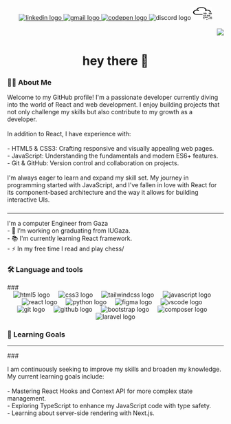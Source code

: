 <div align="center">
  <a href="www.linkedin.com/in/dana-tarik" target="_blank">
    <img src="https://raw.githubusercontent.com/maurodesouza/profile-readme-generator/master/src/assets/icons/social/linkedin/default.svg" width="45" height="30" alt="linkedin logo"  />
  </a>
  <a href="danatarik66@gmail.com" target="_blank">
    <img src="https://raw.githubusercontent.com/maurodesouza/profile-readme-generator/master/src/assets/icons/social/gmail/default.svg" width="45" height="30" alt="gmail logo"  />
  </a>
  <a href="https://codepen.io/dana-66" target="_blank">
    <img src="https://raw.githubusercontent.com/maurodesouza/profile-readme-generator/master/src/assets/icons/social/codepen/default.svg" width="45" height="30" alt="codepen logo"  />
  </a>
  <img src="https://raw.githubusercontent.com/maurodesouza/profile-readme-generator/master/src/assets/icons/social/discord/default.svg" width="45" height="30" alt="discord logo"  />
  <img src="https://raw.githubusercontent.com/maurodesouza/profile-readme-generator/master/src/assets/icons/social/tryhackme/default.svg" width="45" height="30" alt="tryhackme logo"  />
</div>
<br>
<div align="right">
  <img src="https://visitor-badge.laobi.icu/badge?page_id=dana-66.dana-66&left_color=midnightblue&right_color=gray"  />
</div>

<h1 align="center">hey there 👋</h1>
<h3 align="left">👩‍💻  About Me </h3>
<p>Welcome to my GitHub profile! I'm a passionate developer currently diving into the world of React and web development. I enjoy building projects that not only challenge my skills but also contribute to my growth as a developer. <br><br>In addition to React, I have experience with:<br><br>- HTML5 & CSS3: Crafting responsive and visually appealing web pages.<br>- JavaScript: Understanding the fundamentals and modern ES6+ features.<br>- Git & GitHub: Version control and collaboration on projects.<br><br>I'm always eager to learn and expand my skill set. My journey in programming started with JavaScript, and I've fallen in love with React for its component-based architecture and the way it allows for building interactive UIs.</p>

###
<hr>
<p align="left">I'm a computer Engineer from Gaza<br>- 🔭 I’m working on graduating from IUGaza.<br>- 📚 I'm currently learning React framework.<br>- ⚡ In my free time I read and play chess/</p>

<h3 align="left">🛠 Language and tools</h3>
###
<div align="center">
  <img src="https://cdn.jsdelivr.net/gh/devicons/devicon/icons/html5/html5-original.svg" height="40" alt="html5 logo"  />
  <img width="12" />
  <img src="https://cdn.jsdelivr.net/gh/devicons/devicon/icons/css3/css3-original.svg" height="40" alt="css3 logo"  />
  <img width="12" />
  <img src="https://cdn.jsdelivr.net/gh/devicons/devicon/icons/tailwindcss/tailwindcss-original-wordmark.svg" height="40" alt="tailwindcss logo"  />
  <img width="12" />
  <img src="https://cdn.jsdelivr.net/gh/devicons/devicon/icons/javascript/javascript-original.svg" height="40" alt="javascript logo"  />
  <img width="12" />
  <img src="https://cdn.jsdelivr.net/gh/devicons/devicon/icons/react/react-original.svg" height="40" alt="react logo"  />
  <img width="12" />
  <img src="https://cdn.jsdelivr.net/gh/devicons/devicon/icons/python/python-original.svg" height="40" alt="python logo"  />
  <img width="12" />
  <img src="https://cdn.jsdelivr.net/gh/devicons/devicon/icons/figma/figma-original.svg" height="40" alt="figma logo"  />
  <img width="12" />
  <img src="https://cdn.jsdelivr.net/gh/devicons/devicon/icons/vscode/vscode-original.svg" height="40" alt="vscode logo"  />
  <img width="12" />
  <img src="https://cdn.jsdelivr.net/gh/devicons/devicon/icons/git/git-original.svg" height="40" alt="git logo"  />
  <img width="12" />
  <img src="https://cdn.jsdelivr.net/gh/devicons/devicon/icons/github/github-original.svg" height="40" alt="github logo"  />
  <img width="12" />
  <img src="https://cdn.jsdelivr.net/gh/devicons/devicon/icons/bootstrap/bootstrap-original.svg" height="40" alt="bootstrap logo"  />
  <img width="12" />
  <img src="https://cdn.jsdelivr.net/gh/devicons/devicon/icons/composer/composer-original.svg" height="40" alt="composer logo"  />
  <img width="12" />
  <img src="https://cdn.jsdelivr.net/gh/devicons/devicon/icons/laravel/laravel-original.svg" height="40" alt="laravel logo"  />
</div>

###

<h3 align="left">🥅 Learning Goals</h3>
<hr>
###
<p align="left">I am continuously seeking to improve my skills and broaden my knowledge. My current learning goals include:<br><br>- Mastering React Hooks and Context API for more complex state management.<br>- Exploring TypeScript to enhance my JavaScript code with type safety.<br>- Learning about server-side rendering with Next.js.</p>

###
